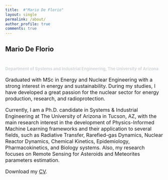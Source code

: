 ```yaml
---
title:  #"Mario De Florio"
layout: single
permalink: /about/
author_profile: true
comments: true
---
```

<h2>
Mario De Florio
<font size="2">
<p><br></p>
<p><span style="color: rgb(209, 213, 216);">Department of Systems and Industrial Engineering, The University of Arizona</span></p>
</font>
</h2>

<font size="3">
Graduated with MSc in Energy and Nuclear Engineering with a strong interest in energy and sustainability. During my studies, I have developed a great passion for the nuclear sector for energy production, research, and radioprotection.

Currently, I am a Ph.D. candidate in Systems & Industrial Engineering at The University of Arizona in Tucson, AZ, with the main research interest in the development of Physics-Informed Machine Learning frameworks and their application to several fields, such as Radiative Transfer, Rarefied-gas Dynamics, Nuclear Reactor Dynamics, Chemical Kinetics, Epidemiology, Pharmacokinetics, and Biology systems. 
Also, my research focuses on Remote Sensing for Asteroids and Meteorites parameters estimation.

<i class="fas fa-download  pr-1 fa-fw"></i> Download my <a href="https://github.com/mariodeflorio/mariodeflorio.github.io/raw/master/_files/CV_DeFlorio.pdf">CV</a>.
</font>
